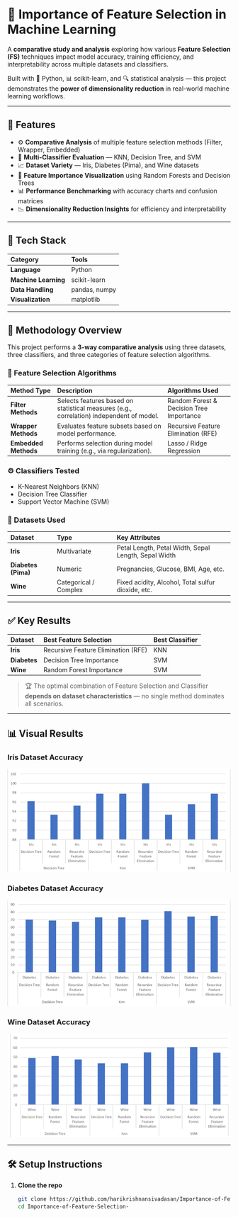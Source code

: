 # 🧠 Importance of Feature Selection in Machine Learning

A **comparative study and analysis** exploring how various **Feature Selection (FS)** techniques impact model accuracy, training efficiency, and interpretability across multiple datasets and classifiers.

Built with 🐍 Python, 📊 scikit-learn, and 🔍 statistical analysis — this project demonstrates the **power of dimensionality reduction** in real-world machine learning workflows.

---

## 🚀 Features

- ⚙️ **Comparative Analysis** of multiple feature selection methods (Filter, Wrapper, Embedded)
- 🤖 **Multi-Classifier Evaluation** — KNN, Decision Tree, and SVM
- 📈 **Dataset Variety** — Iris, Diabetes (Pima), and Wine datasets
- 🧩 **Feature Importance Visualization** using Random Forests and Decision Trees
- 📊 **Performance Benchmarking** with accuracy charts and confusion matrices
- 📉 **Dimensionality Reduction Insights** for efficiency and interpretability

---

## 🧱 Tech Stack

| Category | Tools |
| :--- | :--- |
| **Language** | Python |
| **Machine Learning** | scikit-learn |
| **Data Handling** | pandas, numpy |
| **Visualization** | matplotlib |

---

## 🔬 Methodology Overview

This project performs a **3-way comparative analysis** using three datasets, three classifiers, and three categories of feature selection algorithms.

### 🧠 Feature Selection Algorithms

| Method Type | Description | Algorithms Used |
| :--- | :--- | :--- |
| **Filter Methods** | Selects features based on statistical measures (e.g., correlation) independent of model. | Random Forest & Decision Tree Importance |
| **Wrapper Methods** | Evaluates feature subsets based on model performance. | Recursive Feature Elimination (RFE) |
| **Embedded Methods** | Performs selection during model training (e.g., via regularization). | Lasso / Ridge Regression |

### ⚙️ Classifiers Tested
- K-Nearest Neighbors (KNN)  
- Decision Tree Classifier  
- Support Vector Machine (SVM)

### 🧩 Datasets Used

| Dataset | Type | Key Attributes |
| :--- | :--- | :--- |
| **Iris** | Multivariate | Petal Length, Petal Width, Sepal Length, Sepal Width |
| **Diabetes (Pima)** | Numeric | Pregnancies, Glucose, BMI, Age, etc. |
| **Wine** | Categorical / Complex | Fixed acidity, Alcohol, Total sulfur dioxide, etc. |

---

## ✅ Key Results

| Dataset | Best Feature Selection | Best Classifier |
| :--- | :--- | :--- |
| **Iris** | Recursive Feature Elimination (RFE) | KNN |
| **Diabetes** | Decision Tree Importance | SVM |
| **Wine** | Random Forest Importance | SVM |

> 🏆 The optimal combination of Feature Selection and Classifier **depends on dataset characteristics** — no single method dominates all scenarios.

---

## 📊 Visual Results

### Iris Dataset Accuracy
![Accuracy Chart of Iris Data](Picture2.png)

### Diabetes Dataset Accuracy
![Accuracy Chart of Diabetes Data](Picture1.png)

### Wine Dataset Accuracy
![Accuracy Chart of Wine Data](Picture3.png)

---

## 🛠️ Setup Instructions

1. **Clone the repo**
   ```bash
   git clone https://github.com/harikrishnansivadasan/Importance-of-Feature-Selection-.git
   cd Importance-of-Feature-Selection-


